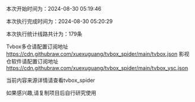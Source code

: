 
本次开始时间为：2024-08-30 05:19:46

本次执行完成时间为：2024-08-30 05:20:29

本次执行统计线路共计为：179条

Tvbox多仓请配置订阅地址 https://cdn.githubraw.com/xuexuguang/tvbox_spider/main/tvbox.json
影视仓软件请配置订阅地址 https://cdn.githubraw.com/xuexuguang/tvbox_spider/main/tvbox_ysc.json

当前内容来源详情请查看tvbox_spider

如果感兴趣,请复制项目后自行研究使用
